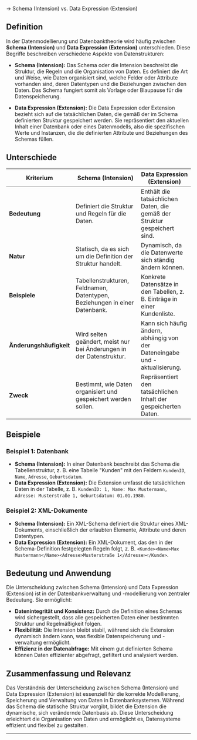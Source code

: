 -> Schema (Intension) vs. Data Expression (Extension)

## Definition
In der Datenmodellierung und Datenbanktheorie wird häufig zwischen **Schema (Intension)** und **Data Expression (Extension)** unterschieden. Diese Begriffe beschreiben verschiedene Aspekte von Datenstrukturen:

- **Schema (Intension):** Das Schema oder die Intension beschreibt die Struktur, die Regeln und die Organisation von Daten. Es definiert die Art und Weise, wie Daten organisiert sind, welche Felder oder Attribute vorhanden sind, deren Datentypen und die Beziehungen zwischen den Daten. Das Schema fungiert somit als Vorlage oder Blaupause für die Datenspeicherung.

- **Data Expression (Extension):** Die Data Expression oder Extension bezieht sich auf die tatsächlichen Daten, die gemäß der im Schema definierten Struktur gespeichert werden. Sie repräsentiert den aktuellen Inhalt einer Datenbank oder eines Datenmodells, also die spezifischen Werte und Instanzen, die die definierten Attribute und Beziehungen des Schemas füllen.

## Unterschiede

| **Kriterium**            | **Schema (Intension)**                              | **Data Expression (Extension)**                      |
|--------------------------|-----------------------------------------------------|-----------------------------------------------------|
| **Bedeutung**            | Definiert die Struktur und Regeln für die Daten.    | Enthält die tatsächlichen Daten, die gemäß der Struktur gespeichert sind. |
| **Natur**                | Statisch, da es sich um die Definition der Struktur handelt. | Dynamisch, da die Datenwerte sich ständig ändern können. |
| **Beispiele**            | Tabellenstrukturen, Feldnamen, Datentypen, Beziehungen in einer Datenbank. | Konkrete Datensätze in den Tabellen, z. B. Einträge in einer Kundenliste. |
| **Änderungshäufigkeit**  | Wird selten geändert, meist nur bei Änderungen in der Datenstruktur. | Kann sich häufig ändern, abhängig von der Dateneingabe und -aktualisierung. |
| **Zweck**                | Bestimmt, wie Daten organisiert und gespeichert werden sollen. | Repräsentiert den tatsächlichen Inhalt der gespeicherten Daten. |

## Beispiele

### Beispiel 1: Datenbank
- **Schema (Intension):** In einer Datenbank beschreibt das Schema die Tabellenstruktur, z. B. eine Tabelle "Kunden" mit den Feldern `KundenID`, `Name`, `Adresse`, `Geburtsdatum`.
- **Data Expression (Extension):** Die Extension umfasst die tatsächlichen Daten in der Tabelle, z. B. `KundenID: 1, Name: Max Mustermann, Adresse: Musterstraße 1, Geburtsdatum: 01.01.1980`.

### Beispiel 2: XML-Dokumente
- **Schema (Intension):** Ein XML-Schema definiert die Struktur eines XML-Dokuments, einschließlich der erlaubten Elemente, Attribute und deren Datentypen.
- **Data Expression (Extension):** Ein XML-Dokument, das den in der Schema-Definition festgelegten Regeln folgt, z. B. `<Kunde><Name>Max Mustermann</Name><Adresse>Musterstraße 1</Adresse></Kunde>`.

## Bedeutung und Anwendung
Die Unterscheidung zwischen Schema (Intension) und Data Expression (Extension) ist in der Datenbankverwaltung und -modellierung von zentraler Bedeutung. Sie ermöglicht:
- **Datenintegrität und Konsistenz:** Durch die Definition eines Schemas wird sichergestellt, dass alle gespeicherten Daten einer bestimmten Struktur und Regelmäßigkeit folgen.
- **Flexibilität:** Die Intension bleibt stabil, während sich die Extension dynamisch ändern kann, was flexible Datenspeicherung und -verwaltung ermöglicht.
- **Effizienz in der Datenabfrage:** Mit einem gut definierten Schema können Daten effizienter abgefragt, gefiltert und analysiert werden.

## Zusammenfassung und Relevanz

Das Verständnis der Unterscheidung zwischen Schema (Intension) und Data Expression (Extension) ist essenziell für die korrekte Modellierung, Speicherung und Verwaltung von Daten in Datenbanksystemen. Während das Schema die statische Struktur vorgibt, bildet die Extension die dynamische, sich verändernde Datenbasis ab. Diese Unterscheidung erleichtert die Organisation von Daten und ermöglicht es, Datensysteme effizient und flexibel zu gestalten.

---

